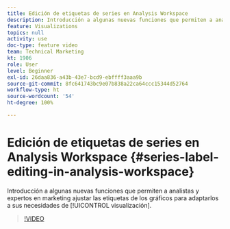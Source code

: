 ```yaml
---
title: Edición de etiquetas de series en Analysis Workspace
description: Introducción a algunas nuevas funciones que permiten a analistas y expertos en marketing ajustar las etiquetas de los gráficos para adaptarlos a sus necesidades de visualización.
feature: Visualizations
topics: null
activity: use
doc-type: feature video
team: Technical Marketing
kt: 1906
role: User
level: Beginner
exl-id: 26daa836-a43b-43e7-bcd9-ebffff3aaa9b
source-git-commit: 8fc641743bc9e07b838a22ca64ccc15344d52764
workflow-type: ht
source-wordcount: '54'
ht-degree: 100%

---
```


# Edición de etiquetas de series en Analysis Workspace {#series-label-editing-in-analysis-workspace}

Introducción a algunas nuevas funciones que permiten a analistas y expertos en marketing ajustar las etiquetas de los gráficos para adaptarlos a sus necesidades de [!UICONTROL visualización].

>[!VIDEO](https://video.tv.adobe.com/v/23728/?quality=12&learn=on)
